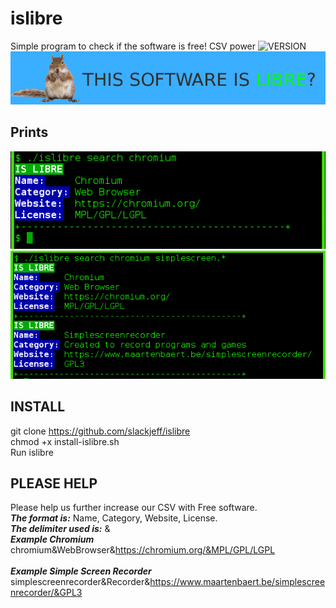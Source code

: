# islibre
Simple program to check if the software is free! CSV power ![VERSION]
![Banner]

## Prints
![img1]
![img2]

## INSTALL
git clone https://github.com/slackjeff/islibre<br>
chmod +x install-islibre.sh<br>
Run islibre<br>

## PLEASE HELP
Please help us further increase our CSV with Free software.<br>
***The format is:*** Name, Category, Website, License.<br>
***The delimiter used is:*** &<br>
***Example Chromium***<br>
chromium&WebBrowser&https://chromium.org/&MPL/GPL/LGPL<br><br>
***Example Simple Screen Recorder***<br>
simplescreenrecorder&Recorder&https://www.maartenbaert.be/simplescreenrecorder/&GPL3<br>

[VERSION]: https://img.shields.io/badge/LICENSE-GPL2-brightgreen.svg
[banner]: https://raw.githubusercontent.com/slackjeff/islibre/master/img/islibre.png
[img1]: https://raw.githubusercontent.com/slackjeff/islibre/master/img/show.png
[img2]: https://raw.githubusercontent.com/slackjeff/islibre/master/img/show2.png

